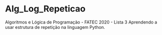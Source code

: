 # Alg_Log_Repeticao
Algoritmos e Lógica de Programação - FATEC 2020 - Lista 3
Aprendendo a usar estrutura de repetição na linguagem Python.
